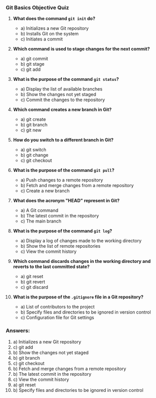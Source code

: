 
### Git Basics Objective Quiz

1. **What does the command `git init` do?**
   - a) Initializes a new Git repository
   - b) Installs Git on the system
   - c) Initiates a commit

2. **Which command is used to stage changes for the next commit?**
   - a) git commit
   - b) git stage
   - c) git add

3. **What is the purpose of the command `git status`?**
   - a) Display the list of available branches
   - b) Show the changes not yet staged
   - c) Commit the changes to the repository

4. **Which command creates a new branch in Git?**
   - a) git create
   - b) git branch
   - c) git new

5. **How do you switch to a different branch in Git?**
   - a) git switch
   - b) git change
   - c) git checkout

6. **What is the purpose of the command `git pull`?**
   - a) Push changes to a remote repository
   - b) Fetch and merge changes from a remote repository
   - c) Create a new branch

7. **What does the acronym "HEAD" represent in Git?**
   - a) A Git command
   - b) The latest commit in the repository
   - c) The main branch

8. **What is the purpose of the command `git log`?**
   - a) Display a log of changes made to the working directory
   - b) Show the list of remote repositories
   - c) View the commit history

9. **Which command discards changes in the working directory and reverts to the last committed state?**
   - a) git reset
   - b) git revert
   - c) git discard

10. **What is the purpose of the `.gitignore` file in a Git repository?**
    - a) List of contributors to the project
    - b) Specify files and directories to be ignored in version control
    - c) Configuration file for Git settings

### Answers:

1. a) Initializes a new Git repository
2. c) git add
3. b) Show the changes not yet staged
4. b) git branch
5. c) git checkout
6. b) Fetch and merge changes from a remote repository
7. b) The latest commit in the repository
8. c) View the commit history
9. a) git reset
10. b) Specify files and directories to be ignored in version control
